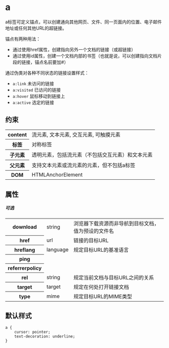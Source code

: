 # a

a标签可定义锚点，可以创建通向其他网页、文件、同一页面内的位置、电子邮件地址或任何其他URL的超链接。

锚点有两种用法：  
  - 通过使用href属性，创建指向另外一个文档的链接（或超链接）
  - 通过使用id属性，创建一个文档内部的书签（也就是说，可以创建指向文档片段的链接，锚点名前要加#）

通过伪类对各种不同状态的链接设置样式：
  - `a:link` 未访问的链接
  - `a:visited` 已访问的链接
  - `a:hover` 鼠标移动到链接上
  - `a:active` 选定的链接

## 约束

<table>
<tr>
    <th>content</th>
    <td>流元素, 文本元素, 交互元素, 可触摸元素</td>
</tr>
<tr>
    <th>标签</th>
    <td>对称标签</td>
</tr>
<tr>
    <th>子元素</th>
    <td>透明元素，包括流元素（不包括交互元素）和文本元素</td>
</tr>
<tr>
    <th>父元素</th>
    <td>支持文本元素或流元素的元素，但不包括a标签</td>
</tr>
<tr>
    <th>DOM</th>
    <td>HTMLAnchorElement</td>
</tr>
</table>

## 属性

##### 可选

<table>
<tr>
	<th>download</th>
	<td>string</td>
	<td>浏览器下载资源而非导航到目标文档，值为预设的文件名</td>
</tr>
<tr>
	<th>href</th>
	<td>url</td>
	<td>链接的目标URL</td>
</tr>
<tr>
	<th>hreflang</th>
	<td>language</td>
	<td>规定目标URL的基准语言</td>
</tr>
<tr>
	<th>ping</th>
	<td></td>
	<td></td>
</tr>
<tr>
	<th>referrerpolicy</th>
	<td></td>
	<td></td>
</tr>
<tr>
	<th>rel</th>
	<td>string</td>
	<td>规定当前文档与目标URL之间的关系</td>
</tr>
<tr>
	<th>target</th>
	<td>target</td>
	<td>规定在何处打开链接文档</td>
</tr>
<tr>
	<th>type</th>
	<td>mime</td>
	<td>规定目标URL的MIME类型</td>
</tr>
</table>

## 默认样式

```
a {
    cursor: pointer;
    text-decoration: underline;
}
```
